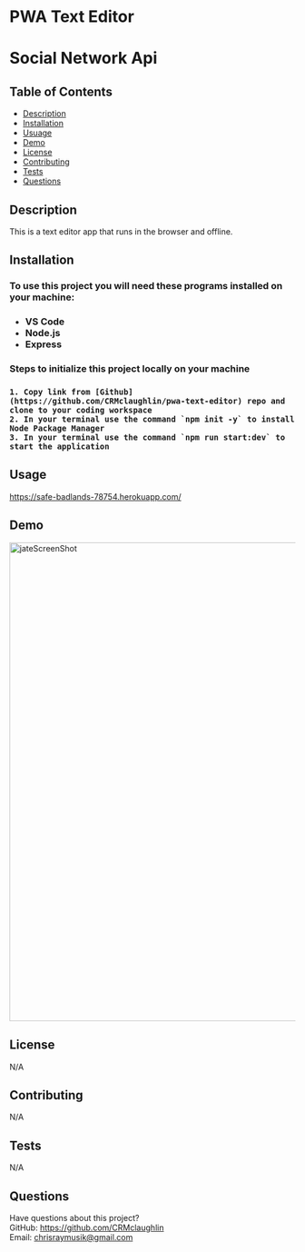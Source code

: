 # PWA Text Editor


# Social Network Api

## Table of Contents
  * [Description](#description)
  * [Installation](#installation)
  * [Usuage](#usage)
  * [Demo](#demo)
  * [License](#license)
  * [Contributing](#contributing)
  * [Tests](#tests)
  * [Questions](#questions)

  ## Description
 
 This is a text editor app that runs in the browser and offline. 

  
  ## Installation
  <h3> To use this project you will need these programs installed on your machine:<h3>
  
  * VS Code
  * Node.js
  * Express
  

  
  
  <h3> Steps to initialize this project locally on your machine <h3>
    
    1. Copy link from [Github](https://github.com/CRMclaughlin/pwa-text-editor) repo and clone to your coding workspace
    2. In your terminal use the command `npm init -y` to install Node Package Manager
    3. In your terminal use the command `npm run start:dev` to start the application
    

  
## Usage 
   
   https://safe-badlands-78754.herokuapp.com/
  
  
## Demo

<img width="843" alt="jateScreenShot" src="https://user-images.githubusercontent.com/111208223/214616990-05f05473-80f3-4bab-bcaa-dff05fb48cf4.png">



## License
N/A
  
  
## Contributing

N/A
  
## Tests
N/A
  
## Questions
Have questions about this project?  
GitHub: https://github.com/CRMclaughlin  
Email: chrisraymusik@gmail.com
